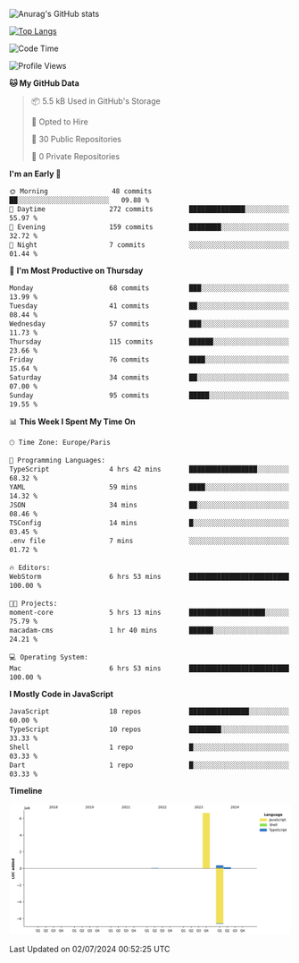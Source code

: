 ![Anurag's GitHub stats](https://github-readme-stats.vercel.app/api?username=sufiane&theme=dark&show_icons=true&count_private=true)


[![Top Langs](https://github-readme-stats.vercel.app/api/top-langs/?username=sufiane&layout=compact)](https://github.com/anuraghazra/github-readme-stats)

<!--START_SECTION:waka-->
![Code Time](http://img.shields.io/badge/Code%20Time-1%2C074%20hrs%2049%20mins-blue)

![Profile Views](http://img.shields.io/badge/Profile%20Views-0-blue)

**🐱 My GitHub Data** 

> 📦 5.5 kB Used in GitHub's Storage 
 > 
> 💼 Opted to Hire
 > 
> 📜 30 Public Repositories 
 > 
> 🔑 0 Private Repositories 
 > 
**I'm an Early 🐤** 

```text
🌞 Morning                48 commits          ██░░░░░░░░░░░░░░░░░░░░░░░   09.88 % 
🌆 Daytime                272 commits         ██████████████░░░░░░░░░░░   55.97 % 
🌃 Evening                159 commits         ████████░░░░░░░░░░░░░░░░░   32.72 % 
🌙 Night                  7 commits           ░░░░░░░░░░░░░░░░░░░░░░░░░   01.44 % 
```
📅 **I'm Most Productive on Thursday** 

```text
Monday                   68 commits          ███░░░░░░░░░░░░░░░░░░░░░░   13.99 % 
Tuesday                  41 commits          ██░░░░░░░░░░░░░░░░░░░░░░░   08.44 % 
Wednesday                57 commits          ███░░░░░░░░░░░░░░░░░░░░░░   11.73 % 
Thursday                 115 commits         ██████░░░░░░░░░░░░░░░░░░░   23.66 % 
Friday                   76 commits          ████░░░░░░░░░░░░░░░░░░░░░   15.64 % 
Saturday                 34 commits          ██░░░░░░░░░░░░░░░░░░░░░░░   07.00 % 
Sunday                   95 commits          █████░░░░░░░░░░░░░░░░░░░░   19.55 % 
```


📊 **This Week I Spent My Time On** 

```text
🕑︎ Time Zone: Europe/Paris

💬 Programming Languages: 
TypeScript               4 hrs 42 mins       █████████████████░░░░░░░░   68.32 % 
YAML                     59 mins             ████░░░░░░░░░░░░░░░░░░░░░   14.32 % 
JSON                     34 mins             ██░░░░░░░░░░░░░░░░░░░░░░░   08.46 % 
TSConfig                 14 mins             █░░░░░░░░░░░░░░░░░░░░░░░░   03.45 % 
.env file                7 mins              ░░░░░░░░░░░░░░░░░░░░░░░░░   01.72 % 

🔥 Editors: 
WebStorm                 6 hrs 53 mins       █████████████████████████   100.00 % 

🐱‍💻 Projects: 
moment-core              5 hrs 13 mins       ███████████████████░░░░░░   75.79 % 
macadam-cms              1 hr 40 mins        ██████░░░░░░░░░░░░░░░░░░░   24.21 % 

💻 Operating System: 
Mac                      6 hrs 53 mins       █████████████████████████   100.00 % 
```

**I Mostly Code in JavaScript** 

```text
JavaScript               18 repos            ███████████████░░░░░░░░░░   60.00 % 
TypeScript               10 repos            ████████░░░░░░░░░░░░░░░░░   33.33 % 
Shell                    1 repo              █░░░░░░░░░░░░░░░░░░░░░░░░   03.33 % 
Dart                     1 repo              █░░░░░░░░░░░░░░░░░░░░░░░░   03.33 % 
```



**Timeline**

![Lines of Code chart](https://raw.githubusercontent.com/Sufiane/Sufiane/main/assets/bar_graph.png)


 Last Updated on 02/07/2024 00:52:25 UTC
<!--END_SECTION:waka-->


<!--
**Sufiane/sufiane** is a ✨ _special_ ✨ repository because its `README.md` (this file) appears on your GitHub profile.

Here are some ideas to get you started:

- 🔭 I’m currently working on ...
- 🌱 I’m currently learning ...
- 👯 I’m looking to collaborate on ...
- 🤔 I’m looking for help with ...
- 💬 Ask me about ...
- 📫 How to reach me: ...
- 😄 Pronouns: ...
- ⚡ Fun fact: ...
-->
